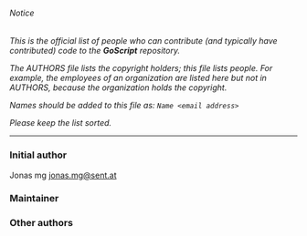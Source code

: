 ###### Notice

*This is the official list of people who can contribute (and typically have
contributed) code to the **GoScript** repository.*

*The AUTHORS file lists the copyright holders; this file lists people. For
example, the employees of an organization are listed here but not in AUTHORS,
because the organization holds the copyright.*

*Names should be added to this file as: `Name <email address>`*

*Please keep the list sorted.*

* * *

### Initial author

Jonas mg <jonas.mg@sent.at>

### Maintainer



### Other authors


